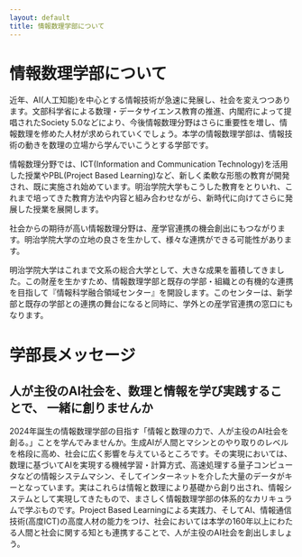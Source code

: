 ```yaml
---
layout: default
title: 情報数理学部について
---
```


# 情報数理学部について

近年、AI(人工知能)を中心とする情報技術が急速に発展し、社会を変えつつあります。文部科学省による数理・データサイエンス教育の推進、内閣府によって提唱されたSociety 5.0などにより、今後情報数理分野はさらに重要性を増し、情報数理を修めた人材が求められていくでしょう。本学の情報数理学部は、情報技術の動きを数理の立場から学んでいこうとする学部です。

情報数理分野では、ICT(Information and Communication Technology)を活用した授業やPBL(Project Based Learning)など、新しく柔軟な形態の教育が開発され、既に実施され始めています。明治学院大学もこうした教育をとりいれ、これまで培ってきた教育方法や内容と組み合わせながら、新時代に向けてさらに発展した授業を展開します。

社会からの期待が高い情報数理分野は、産学官連携の機会創出にもつながります。明治学院大学の立地の良さを生かして、様々な連携ができる可能性があります。

明治学院大学はこれまで文系の総合大学として、大きな成果を蓄積してきました。この財産を生かすため、情報数理学部と既存の学部・組織との有機的な連携を目指して『情報科学融合領域センター』を開設します。このセンターは、新学部と既存の学部との連携の舞台になると同時に、学外との産学官連携の窓口にもなります。

# 学部長メッセージ

## 人が主役のAI社会を、数理と情報を学び実践することで、 一緒に創りませんか

2024年誕生の情報数理学部の目指す「情報と数理の力で、人が主役のAI社会を創る。」ことを学んでみませんか。生成AIが人間とマシンとのやり取りのレベルを格段に高め、社会に広く影響を与えているところです。その実現においては、数理に基づいてAIを実現する機械学習・計算方式、高速処理する量子コンピュータなどの情報システムマシン、そしてインターネットを介した大量のデータがキーとなっています。実はこれらは情報と数理により基礎から創り出され、情報システムとして実現してきたもので、まさしく情報数理学部の体系的なカリキュラムで学ぶものです。Project Based Learningによる実践力、そしてAI、情報通信技術(高度ICT)の高度人材の能力をつけ、社会においては本学の160年以上にわたる人間と社会に関する知とも連携することで、人が主役のAI社会を創出しましょう。
